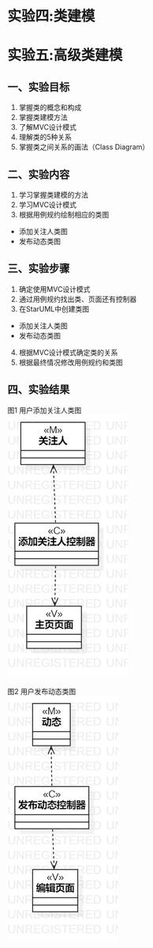 # 实验四:类建模
# 实验五:高级类建模

## 一、实验目标

1. 掌握类的概念和构成
2. 掌握类建模方法
3. 了解MVC设计模式
4. 理解类的5种关系
5. 掌握类之间关系的画法（Class Diagram）


## 二、实验内容

1. 学习掌握类建模的方法
2. 学习MVC设计模式
3. 根据用例规约绘制相应的类图
  - 添加关注人类图
  - 发布动态类图


## 三、实验步骤

1. 确定使用MVC设计模式
2. 通过用例规约找出类、页面还有控制器
3. 在StarUML中创建类图
  - 添加关注人类图
  - 发布动态类图
4. 根据MVC设计模式确定类的关系
5. 根据最终情况修改用例规约和类图


## 四、实验结果

图1 用户添加关注人类图  
![添加关注人类图](./lab4_model6.jpg)

图2 用户发布动态类图  
![发布动态类图](./lab4_model7.jpg)
